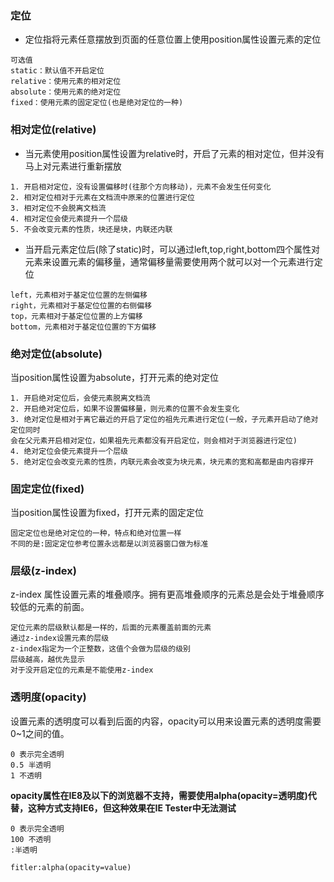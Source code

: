 ### 定位

* 定位指将元素任意摆放到页面的任意位置上使用position属性设置元素的定位
```
可选值
static：默认值不开启定位
relative：使用元素的相对定位
absolute：使用元素的绝对定位
fixed：使用元素的固定定位(也是绝对定位的一种)
```
### 相对定位(relative)

* 当元素使用position属性设置为relative时，开启了元素的相对定位，但并没有马上对元素进行重新摆放
```
1. 开启相对定位，没有设置偏移时(往那个方向移动)，元素不会发生任何变化
2. 相对定位相对于元素在文档流中原来的位置进行定位
3. 相对定位不会脱离文档流
4. 相对定位会使元素提升一个层级
5. 不会改变元素的性质，块还是块，内联还内联
```
* 当开启元素定位后(除了static)时，可以通过left,top,right,bottom四个属性对元素来设置元素的偏移量，通常偏移量需要使用两个就可以对一个元素进行定位

```
left，元素相对于基定位位置的左侧偏移
right，元素相对于基定位位置的右侧偏移
top，元素相对于基定位位置的上方偏移
bottom，元素相对于基定位位置的下方偏移
```

### 绝对定位(absolute)

当position属性设置为absolute，打开元素的绝对定位

```
1. 开启绝对定位后，会使元素脱离文档流
2. 开启绝对定位后，如果不设置偏移量，则元素的位置不会发生变化 
3. 绝对定位是相对于离它最近的开启了定位的祖先元素进行定位(一般，子元素开启动了绝对定位同时
会在父元素开启相对定位，如果祖先元素都没有开启定位，则会相对于浏览器进行定位)
4. 绝对定位会使元素提升一个层级
5. 绝对定位会改变元素的性质，内联元素会改变为块元素，块元素的宽和高都是由内容撑开
```

### 固定定位(fixed)

当position属性设置为fixed，打开元素的固定定位
```
固定定位也是绝对定位的一种，特点和绝对位置一样
不同的是:固定定位参考位置永远都是以浏览器窗口做为标准
```

### 层级(z-index)
z-index 属性设置元素的堆叠顺序。拥有更高堆叠顺序的元素总是会处于堆叠顺序较低的元素的前面。
```
定位元素的层级默认都是一样的，后面的元素覆盖前面的元素
通过z-index设置元素的层级
z-index指定为一个正整数，这值个会做为层级的级别
层级越高，越优先显示
对于没开启定位的元素是不能使用z-index
```
### 透明度(opacity)
设置元素的透明度可以看到后面的内容，opacity可以用来设置元素的透明度需要0~1之间的值。
```
0 表示完全透明
0.5 半透明
1 不透明
```
**opacity属性在IE8及以下的浏览器不支持，需要使用alpha(opacity=透明度)代替，这种方式支持IE6，但这种效果在IE Tester中无法测试**
```
0 表示完全透明
100 不透明
:半透明

fitler:alpha(opacity=value)
```

